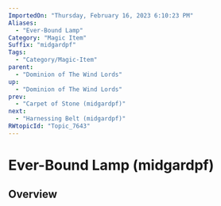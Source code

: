 ```yaml
---
ImportedOn: "Thursday, February 16, 2023 6:10:23 PM"
Aliases:
  - "Ever-Bound Lamp"
Category: "Magic Item"
Suffix: "midgardpf"
Tags:
  - "Category/Magic-Item"
parent:
  - "Dominion of The Wind Lords"
up:
  - "Dominion of The Wind Lords"
prev:
  - "Carpet of Stone (midgardpf)"
next:
  - "Harnessing Belt (midgardpf)"
RWtopicId: "Topic_7643"
---
```

# Ever-Bound Lamp (midgardpf)
## Overview
